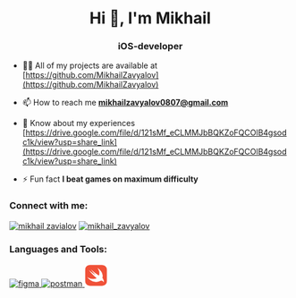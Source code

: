 <h1 align="center">Hi 👋, I'm Mikhail</h1>
<h3 align="center"> iOS-developer</h3>

- 👨‍💻 All of my projects are available at [https://github.com/MikhailZavyalov](https://github.com/MikhailZavyalov)

- 📫 How to reach me **mikhailzavyalov0807@gmail.com**

- 📄 Know about my experiences [https://drive.google.com/file/d/121sMf_eCLMMJbBQKZoFQCOlB4gsodc1k/view?usp=share_link](https://drive.google.com/file/d/121sMf_eCLMMJbBQKZoFQCOlB4gsodc1k/view?usp=share_link)

- ⚡ Fun fact **I beat games on maximum difficulty**

<h3 align="left">Connect with me:</h3>
<p align="left">
<a href="https://linkedin.com/in/mikhail zavialov" target="blank"><img align="center" src="https://raw.githubusercontent.com/rahuldkjain/github-profile-readme-generator/master/src/images/icons/Social/linked-in-alt.svg" alt="mikhail zavialov" height="30" width="40" /></a>
<a href="https://www.leetcode.com/mikhail_zavyalov" target="blank"><img align="center" src="https://raw.githubusercontent.com/rahuldkjain/github-profile-readme-generator/master/src/images/icons/Social/leet-code.svg" alt="mikhail_zavyalov" height="30" width="40" /></a>
</p>

<h3 align="left">Languages and Tools:</h3>
<p align="left"> <a href="https://www.figma.com/" target="_blank" rel="noreferrer"> <img src="https://www.vectorlogo.zone/logos/figma/figma-icon.svg" alt="figma" width="40" height="40"/> </a> <a href="https://postman.com" target="_blank" rel="noreferrer"> <img src="https://www.vectorlogo.zone/logos/getpostman/getpostman-icon.svg" alt="postman" width="40" height="40"/> </a> <a href="https://developer.apple.com/swift/" target="_blank" rel="noreferrer"> <img src="https://raw.githubusercontent.com/devicons/devicon/master/icons/swift/swift-original.svg" alt="swift" width="40" height="40"/> </a> </p>
